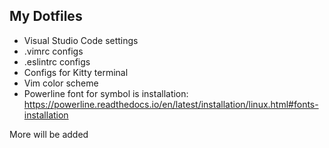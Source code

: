 ## My Dotfiles

- Visual Studio Code settings
- .vimrc configs
- .eslintrc configs
- Configs for Kitty terminal
- Vim color scheme
- Powerline font for symbol is installation: https://powerline.readthedocs.io/en/latest/installation/linux.html#fonts-installation

More will be added
